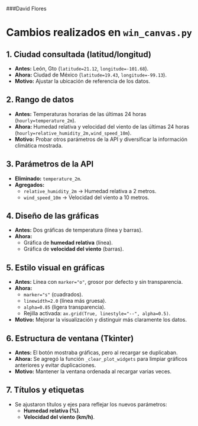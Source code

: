 ###David Flores 
# Cambios realizados en `win_canvas.py`

## 1. Ciudad consultada (latitud/longitud)
- **Antes:** León, Gto (`latitude=21.12`, `longitude=-101.68`).  
- **Ahora:** Ciudad de México (`latitude=19.43`, `longitude=-99.13`).  
- **Motivo:** Ajustar la ubicación de referencia de los datos.

## 2. Rango de datos
- **Antes:** Temperaturas horarias de las últimas 24 horas (`hourly=temperature_2m`).  
- **Ahora:** Humedad relativa y velocidad del viento de las últimas 24 horas (`hourly=relative_humidity_2m,wind_speed_10m`).  
- **Motivo:** Probar otros parámetros de la API y diversificar la información climática mostrada.

## 3. Parámetros de la API
- **Eliminado:** `temperature_2m`.  
- **Agregados:**  
  - `relative_humidity_2m` → Humedad relativa a 2 metros.  
  - `wind_speed_10m` → Velocidad del viento a 10 metros.  

## 4. Diseño de las gráficas
- **Antes:** Dos gráficas de temperatura (línea y barras).  
- **Ahora:**  
  - Gráfica de **humedad relativa** (línea).  
  - Gráfica de **velocidad del viento** (barras).

## 5. Estilo visual en gráficas
- **Antes:** Línea con `marker="o"`, grosor por defecto y sin transparencia.  
- **Ahora:**  
  - `marker="s"` (cuadrados).  
  - `linewidth=2.0` (línea más gruesa).  
  - `alpha=0.85` (ligera transparencia).  
  - Rejilla activada: `ax.grid(True, linestyle="--", alpha=0.5)`.  
- **Motivo:** Mejorar la visualización y distinguir más claramente los datos.

## 6. Estructura de ventana (Tkinter)
- **Antes:** El botón mostraba gráficas, pero al recargar se duplicaban.  
- **Ahora:** Se agregó la función `_clear_plot_widgets` para limpiar gráficos anteriores y evitar duplicaciones.  
- **Motivo:** Mantener la ventana ordenada al recargar varias veces.

## 7. Títulos y etiquetas
- Se ajustaron títulos y ejes para reflejar los nuevos parámetros:  
  - **Humedad relativa (%)**.  
  - **Velocidad del viento (km/h)**.  


